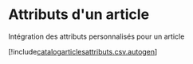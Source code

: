 # Attributs d'un article

Intégration des attributs personnalisés pour un article


[!include[catalogarticlesattributs.csv.autogen](catalogarticlesattributs.csv.autogen.md)]

<!-- [!include[catalogarticlesattributs.raw.autogen](catalogarticlesattributs.raw.autogen.md)]--> 

<!-- [!include[catalogarticlesattributs.xml.autogen](catalogarticlesattributs.xml.autogen.md)]--> 

